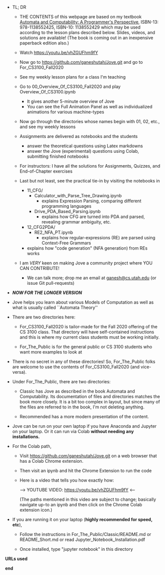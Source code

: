 
* TL; DR
  - THE CONTENTS of this webpage are based on my textbook
  [Automata and Computability: A Programmer's Perspective][bookurl],
        ISBN-13: 978-1138552425, ISBN-10: 1138552429 which may be
	used according to the lesson plans described below. Slides, videos,
	and solutions are available! (The book is coming out in an inexpensive
	paperback edition also.)

  - Watch https://youtu.be/vhZGUFhm9fY
  - Now go to https://github.com/ganeshutah/Jove.git and go to For_CS3100_Fall2020
  - See my weekly lesson plans for a class I'm teaching
  - Go to 00_Overview_Of_CS3100_Fall2020 and play Overview_Of_CS3100.ipynb
    - It gives another 5-minute overview of Jove
    - You can see the Full Animation Panel as well as individualized animations for various machine-types
  - Now go through the directories whose names begin with 01, 02, etc., and see my weekly lessons
  - Assignments are delivered as notebooks and the students
    - answer the theoretical questions using Latex markdowns
    - answer the Jove (experimental) questions using Colab, submitting finished notebooks
  - For instructors: I have all the solutions for Assignments, Quizzes, and End-of-Chapter exercises 
  - Last but not least, see the practical tie-in by visiting the notebooks in
    - 11_CFG/ 
      - Calculator_with_Parse_Tree_Drawing.ipynb
        - explains Expression Parsing, comparing different programming languages
      - Drive_PDA_Based_Parsing.ipynb
        - explains how CFG are turned into PDA and parsed, revealing grammar ambiguity, etc.
    - 12_CFG2PDA/
      - RE2_NFA_PT.ipynb
        - explains how regular-expressions (RE) are parsed using Context-Free Grammars
	- explains how "code generation" (NFA generation) from REs works
	
  - I am *VERY* keen on making Jove a community project where YOU CAN CONTRIBUTE!
    - We can talk more; drop me an email at ganesh@cs.utah.edu (or issue Git pull-requests)
  
* ***NOW FOR THE LONGER VERSION***

* Jove helps you learn about various Models of Computation as well as what is usually called ``Automata Theory''

* There are two directories here:

  - For_CS3100_Fall2020 is tailor-made for the Fall 2020 offering of the CS 3100 class. That directory will have self-contained instructions
    and this is where my current class students must be working initially.

  - For_The_Public is for the general public or CS 3100 students who want more examples to look at

* There is no secret in any of these directories! So, For_The_Public folks are welcome to use the
  contents of For_CS3100_Fall2020 (and vice-versa).

* Under For_The_Public, there are two directories:

  - Classic has Jove as described in the book Automata and Computability.
    Its documentation of files and directories matches the book more closely.
    It is a bit too complex in layout, but since many of the files are referred to in the book,
    I'm not deleting anything.

  - Recommended has a more modern presentation of the content.

* Jove can be run on your own laptop if you have Anaconda and Jupyter on your laptop.
  Or it can run via Colab **without needing any installations.**

* For the Colab path,

  - Visit https://github.com/ganeshutah/Jove.git on a web browser
    that has a Colab Chrome extension.

  - Then visit an ipynb and hit the Chrome Extension to run the code

  -  Here is a video that tells you how exactly how:

     --> YOUTUBE VIDEO: https://youtu.be/vhZGUFhm9fY <--

     (The paths mentioned in this video are subject to change;
      basically navigate up-to an ipynb and then click on the Chrome
      Colab extension icon.)

* If you are running it on your laptop (**highly recommended for speed, etc**),

  - Follow the instructions in For_The_Public/Classic/README.md
    or README_Short.md or read Jupyter_Notebook_Installation.pdf

  - Once installed, type "jupyter notebook" in this directory


**URLs used**

[bookurl]: https://www.amazon.com/Automata-Computability-Programmers-Ganesh-Gopalakrishnan-dp-036765654X/dp/036765654X/ref=mt_other?_encoding=UTF8&me=&qid=

**end**




